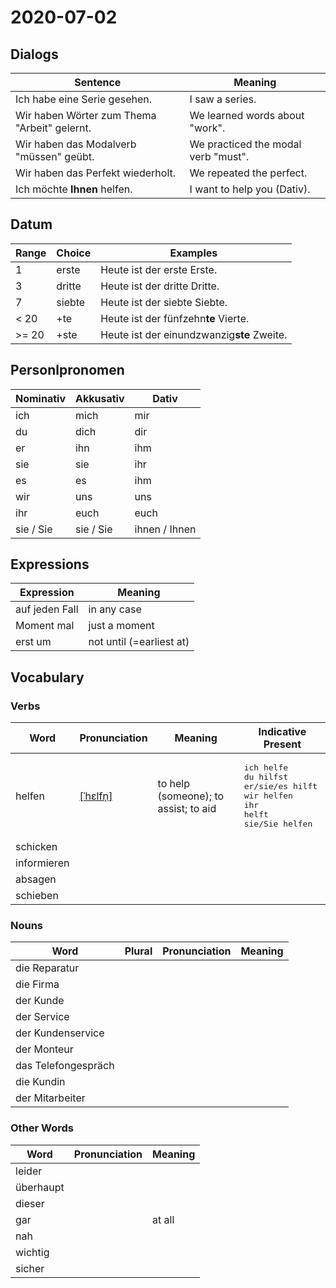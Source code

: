 # 2020-07-02

## Dialogs

| Sentence                                     | Meaning                             |
| -------------------------------------------- | ----------------------------------- |
| Ich habe eine Serie gesehen.                 | I saw a series.                     |
| Wir haben Wörter zum Thema "Arbeit" gelernt. | We learned words about "work".      |
| Wir haben das Modalverb "müssen" geübt.      | We practiced the modal verb "must". |
| Wir haben das Perfekt wiederholt.            | We repeated the perfect.            |
| Ich möchte **Ihnen** helfen.                 | I want to help you (Dativ).         |

## Datum

| Range | Choice | Examples                                   |
| ----- | ------ | ------------------------------------------ |
| 1     | erste  | Heute ist der erste Erste.                 |
| 3     | dritte | Heute ist der dritte Dritte.               |
| 7     | siebte | Heute ist der siebte Siebte.               |
| < 20  | +te    | Heute ist der fünfzehn**te** Vierte.       |
| >= 20 | +ste   | Heute ist der einundzwanzig**ste** Zweite. |

## Personlpronomen

| Nominativ | Akkusativ | Dativ         |
| --------- | --------- | ------------- |
| ich       | mich      | mir           |
| du        | dich      | dir           |
| er        | ihn       | ihm           |
| sie       | sie       | ihr           |
| es        | es        | ihm           |
| wir       | uns       | uns           |
| ihr       | euch      | euch          |
| sie / Sie | sie / Sie | ihnen / Ihnen |

## Expressions

| Expression     | Meaning                  |
| -------------- | ------------------------ |
| auf jeden Fall | in any case              |
| Moment mal     | just a moment            |
| erst um        | not until (=earliest at) |

## Vocabulary

### Verbs

| Word   | Pronunciation | Meaning | Indicative Present |
| ------ | ------------- | ------- | ------------------ |
|helfen|[[ˈhɛlfn̩]](https://cdn.duden.de/_media_/audio/ID4115492_203197446.mp3)|to help (someone); to assist; to aid|<pre>ich       helfe<br>du        hilfst<br>er/sie/es hilft<br>wir       helfen<br>ihr       helft<br>sie/Sie   helfen</pre>|
|schicken||||
|informieren||||
|absagen||||
|schieben||||

### Nouns

| Word | Plural | Pronunciation | Meaning |
| ---- | ------ | ------------- | ------- |
|die Reparatur||||
|die Firma||||
|der Kunde||||
|der Service||||
|der Kundenservice||||
|der Monteur||||
|das Telefongespräch||||
|die Kundin||||
|der Mitarbeiter||||

### Other Words

| Word | Pronunciation | Meaning |
| ---- | ------------- | ------- |
|leider|||
|überhaupt|||
|dieser|||
|gar||at all|
|nah|||
|wichtig|||
|sicher|||
